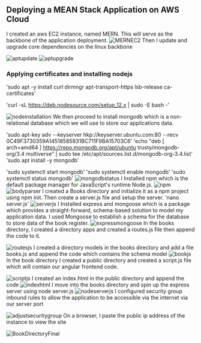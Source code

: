 ## Deploying a MEAN Stack Application on AWS Cloud
I  created an aws EC2 instance, named MERN. This will serve as the backbone of the application deployment.
![MERNEC2](https://github.com/Oolabanji/test_/assets/136812420/e7bd8a10-6e41-48d9-b0e7-559a48910d71)
Then I  update and upgrade core dependencies on the linux backbone

![aptupdate](https://github.com/Oolabanji/test_/assets/136812420/51ec7f95-9b2a-4df0-8266-e88dbea9dd4e)
![aptupgrade](https://github.com/Oolabanji/test_/assets/136812420/ac58351c-eef2-44ff-a7f9-73461ccf945b)
### Applying certificates and installing nodejs
'sudo apt -y install curl dirmngr apt-transport-https lsb-release ca-certificates'

'curl -sL https://deb.nodesource.com/setup_12.x | sudo -E bash -'

![nodeinstallation](https://github.com/Oolabanji/test_/assets/136812420/8d197b59-a2e8-4857-9b7d-e8140dbe90e4)
We then proceed to install mongodb which is a non-relational database which we will use to store our applications data.

'sudo apt-key adv --keyserver hkp://keyserver.ubuntu.com:80 --recv 0C49F3730359A14518585931BC711F9BA15703C6'
'echo "deb [ arch=amd64 ] https://repo.mongodb.org/apt/ubuntu trusty/mongodb-org/3.4 multiverse" | sudo tee /etc/apt/sources.list.d/mongodb-org-3.4.list'
'sudo apt install -y mongodb'

'sudo systemctl start mongodb'
'sudo systemctl enable mongodb'
'sudo systemctl status mongodb'
![mongodbstatus](https://github.com/Oolabanji/test_/assets/136812420/b9beab36-289b-4140-92dd-f1ee3d167b3d)
I Installed npm which is the default package manager for JavaScript's runtime Node.js.
![npm](https://github.com/Oolabanji/test_/assets/136812420/c345ce32-c35a-42ab-b410-ea718c4b8ae9)
![bodyparser](https://github.com/Oolabanji/test_/assets/136812420/509c59dd-86cd-4c7c-a944-271e442fdecf)
I created a Books directory and initialize it as a npm project using npm init. Then create a server.js file and setup the server.
'nano server.js'
![serverjs](https://github.com/Oolabanji/test_/assets/136812420/9f99fcd9-c4a7-456c-9932-852eae1d194b)
I Installed express and mongoose which is a package which provides a straight-forward, schema-based solution to model my application data. I used Mongoose to establish a schema for the database to store data of the book register.
![expressmongoose](https://github.com/Oolabanji/test_/assets/136812420/bbce8725-e30b-4869-af80-d69a20e2920c)
In the books directory, I created a directory apps and created a routes.js file then append the code to it.

![routesjs](https://github.com/Oolabanji/test_/assets/136812420/2bfe5d34-ebc5-434f-bf05-520a93b6a5e9)
I created a directory models in the books directory and add a file books.js and append the code which contains the schema model
![bookjs](https://github.com/Oolabanji/test_/assets/136812420/c04bd489-7dd4-414b-bd32-8219718ca904)
In the book directory I created a public directory and created a script.js file which will contain our angular frontend code.

![scriptjs](https://github.com/Oolabanji/test_/assets/136812420/3aad2337-99f3-444f-888c-d703244947a1)
I created an index.html in the public directory and append the code
![indexhtml](https://github.com/Oolabanji/test_/assets/136812420/5fede62e-d27d-4a86-b04a-935be3e79abf)
I move into the books directory and spin up the express server using node server.js
![nodeserverjs](https://github.com/Oolabanji/test_/assets/136812420/898120d7-64c7-4d82-96cd-168ee748c503)
I configured security group inbound rules to allow the application to be accessible via the internet via our server port

![adjustsecuritygroup](https://github.com/Oolabanji/test_/assets/136812420/033f5d8f-b9b2-452c-9657-b34951e18708)
On a browser, I paste the public ip address of the instance to view the site

![BookDirectoryFinal](https://github.com/Oolabanji/test_/assets/136812420/d4194209-1d81-4252-9942-6841594e631f)